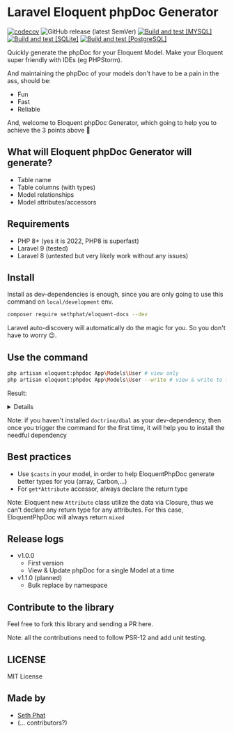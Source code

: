 # Laravel Eloquent phpDoc Generator

[![codecov](https://codecov.io/gh/sethsandaru/eloquent-docs/branch/main/graph/badge.svg?token=7KWW0SKF9P)](https://codecov.io/gh/sethsandaru/eloquent-docs)
![GitHub release (latest SemVer)](https://img.shields.io/github/v/release/sethsandaru/eloquent-docs)
[![Build and test [MYSQL]](https://github.com/sethsandaru/eloquent-docs/actions/workflows/build_mysql.yaml/badge.svg?branch=main)](https://github.com/sethsandaru/eloquent-docs/actions/workflows/build_mysql.yaml)
[![Build and test [SQLite]](https://github.com/sethsandaru/eloquent-docs/actions/workflows/build_sqlite.yaml/badge.svg?branch=main)](https://github.com/sethsandaru/eloquent-docs/actions/workflows/build_sqlite.yaml)
[![Build and test [PostgreSQL]](https://github.com/sethsandaru/eloquent-docs/actions/workflows/build_postgresql.yaml/badge.svg?branch=main)](https://github.com/sethsandaru/eloquent-docs/actions/workflows/build_postgresql.yaml)

Quickly generate the phpDoc for your Eloquent Model. Make your Eloquent super friendly with IDEs (eg PHPStorm).

And maintaining the phpDoc of your models don't have to be a pain in the ass, should be:

- Fun
- Fast
- Reliable

And, welcome to Eloquent phpDoc Generator, which going to help you to achieve the 3 points above 🎉

## What will Eloquent phpDoc Generator will generate?
- Table name
- Table columns (with types)
- Model relationships
- Model attributes/accessors

## Requirements
- PHP 8+ (yes it is 2022, PHP8 is superfast)
- Laravel 9 (tested)
- Laravel 8 (untested but very likely work without any issues)

## Install
Install as dev-dependencies is enough, since you are only going to use this command on `local/development` env.

```bash
composer require sethphat/eloquent-docs --dev
```

Laravel auto-discovery will automatically do the magic for you. So you don't have to worry 😉.

## Use the command

```bash
php artisan eloquent:phpdoc App\Models\User # view only
php artisan eloquent:phpdoc App\Models\User --write # view & write to file
```

Result:

<details>

```bash
====== Start PHPDOC scope of App\Models\User
/**
* Table: users
*
* === Columns ===
* @property int $id
* @property string $name
* @property string $email
* @property \Carbon\Carbon|null|null $email_verified_at
* @property string $password
* @property string|null $remember_token
* @property \Carbon\Carbon|null $created_at
* @property \Carbon\Carbon|null $updated_at
*
* === Relationships ===
* @property-read \App\Models\Emails[]|\Illuminate\Support\Collection|null $emails
* @property-read \App\Models\UserDetails|null $userDetail
*
* === Accessors/Attributes ===
* @property-read string $full_name
* @property-read string $is_admin
* @property-read string $user_type
* @property-read int $total_salary
* @property-read mixed $levels
* @property-read mixed $first_name
* @property-read mixed $last_name
*/
====== End PHPDOC scope of App\Models\User
Wrote phpDoc scope to /<my-path>/app/Models/User.php
Thank you for using SethPhat/EloquentDocs!
```

</details>

Note: if you haven't installed `doctrine/dbal` as your dev-dependency, 
then once you trigger the command for the first time, it will help you to install the needful dependency

## Best practices
- Use `$casts` in your model, in order to help EloquentPhpDoc generate better types for you (array, Carbon,...)
- For `get*Attribute` accessor, always declare the return type

Note: Eloquent new `Attribute` class utilize the data via Closure, thus we can't declare any return type for any attributes.
For this case, EloquentPhpDoc will always return `mixed`

## Release logs
- v1.0.0
  - First version
  - View & Update phpDoc for a single Model at a time
- v1.1.0 (planned)
  - Bulk replace by namespace

## Contribute to the library

Feel free to fork this library and sending a PR here.

Note: all the contributions need to follow PSR-12 and add unit testing.

## LICENSE

MIT License

## Made by

- [Seth Phat](https://github.com/sethsandaru)
- (... contributors?)